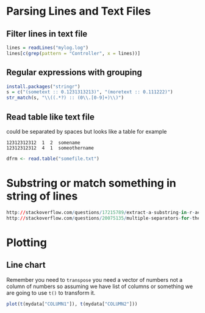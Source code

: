 # Parsing Lines and Text Files

## Filter lines in text file

```R
lines = readLines("mylog.log")
lines[c(grep(pattern = "Controller", x = lines))]
```

## Regular expressions with grouping

```R
install.packages("stringr")
s = c("(sometext :: 0.1231313213)", "(moretext :: 0.111222)")
str_match(s, "\\((.*?) :: (0\\.[0-9]+)\\)")
```

## Read table like text file

could be separated by spaces but looks like a table for example

```
12312312312  1  2  somename
12312312312  4  1  someothername
```

```R
dfrm <- read.table("somefile.txt")
```

# Substring or match something in string of lines

```R
http://stackoverflow.com/questions/17215789/extract-a-substring-in-r-according-to-a-pattern
http://stackoverflow.com/questions/20075135/multiple-separators-for-the-same-file-input-r
```

# Plotting

## Line chart

Remember you need to `transpose` you need a vector of numbers not a column of numbers so assuming we have list of columns or something we are going to use `t()` to transform it.

```R
plot(t(mydata["COLUMN1"]), t(mydata["COLUMN2"]))
```

